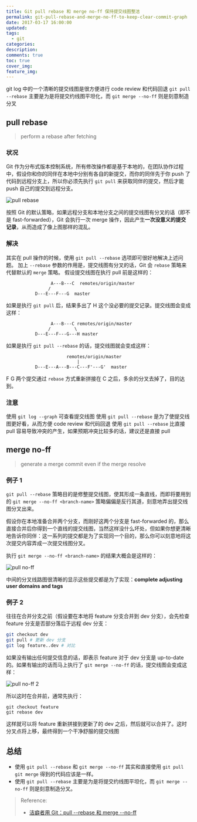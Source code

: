 ```yaml
---
title: Git pull rebase 和 merge no-ff 保持提交线图整洁
permalink: git-pull-rebase-and-merge-no-ff-to-keep-clear-commit-graph
date: 2017-03-17 16:00:00
updated:
tags:
  - git
categories:
description:
comments: true
toc: true
cover_img:
feature_img:
---
```


git log 中的一个清晰的提交线图是很方便进行 code review 和代码回退
`git pull --rebase` 主要是为是将提交约线图平坦化，而 `git merge --no-ff` 则是刻意制造分叉

## pull rebase

> perform a rebase after fetching

### 状况

Git 作为分布式版本控制系统，所有修改操作都是基于本地的，在团队协作过程中，假设你和你的同伴在本地中分别有各自的新提交，而你的同伴先于你 push 了代码到远程分支上，所以你必须先执行 `git pull` 来获取同伴的提交，然后才能 push 自己的提交到远程分支。

![pull rebase](https://cdn-qn.yifans.com/170317-git-pull-rebase-and-merge-no-ff-to-keep-clear-commit-graph-01.jpg)

按照 Git 的默认策略，如果远程分支和本地分支之间的提交线图有分叉的话（即不是 fast-forwarded），Git 会执行一次 merge 操作，因此产生**一次没意义的提交记录**，从而造成了像上图那样的混乱。

### 解决

其实在 pull 操作的时候，使用 `git pull --rebase` 选项即可很好地解决上述问题。 加上 `--rebase` 参数的作用是，提交线图有分叉的话，Git 会 `rebase` 策略来代替默认的 `merge` 策略。
假设提交线图在执行 pull 前是这样的：

```
                 A---B---C  remotes/origin/master
                /
           D---E---F---G  master
```

如果是执行 `git pull` 后，结果多出了 H 这个没必要的提交记录。提交线图会变成这样：

```
                 A---B---C remotes/origin/master
                /         \
           D---E---F---G---H master
```

如果是执行 `git pull --rebase` 的话，提交线图就会变成这样：

```
                       remotes/origin/master
                           |
           D---E---A---B---C---F'---G'  master
```

F G 两个提交通过 `rebase` 方式重新拼接在 C 之后，多余的分叉去掉了，目的达到。

### 注意

使用 `git log --graph` 可查看提交线图
使用 `git pull --rebase` 是为了使提交线图更好看，从而方便 code review 和代码回退
使用 `git pull --rebase` 比直接 pull 容易导致冲突的产生，如果预期冲突比较多的话，建议还是直接 pull

<!--more -->

## merge no-ff

> generate a merge commit even if the merge resolve

### 例子 1

`git pull --rebase` 策略目的是修整提交线图，使其形成一条直线，而即将要用到的 `git merge --no-ff <branch-name>` 策略偏偏是反行其道，刻意地弄出提交线图分叉出来。

假设你在本地准备合并两个分支，而刚好这两个分支是 fast-forwarded 的，那么直接合并后你得到一个直线的提交线图，当然这样没什么坏处，但如果你想更清晰地告诉你同伴：这一系列的提交都是为了实现同一个目的，那么你可以刻意地将这次提交内容弄成一次提交线图分叉。

执行 `git merge --no-ff <branch-name>` 的结果大概会是这样的：

![pull no-ff](https://cdn-qn.yifans.com/170317-git-pull-rebase-and-merge-no-ff-to-keep-clear-commit-graph-02.jpg)

中间的分叉线路图很清晰的显示这些提交都是为了实现：**complete adjusting user domains and tags**

### 例子 2

往往在合并分支之前（假设要在本地将 feature 分支合并到 dev 分支），会先检查 feature 分支是否部分落后于远程 dev 分支：

```bash
git checkout dev
git pull # 更新 dev 分支
git log feature..dev # 对比
```

如果没有输出任何提交信息的话，即表示 feature 对于 dev 分支是 up-to-date 的。如果有输出的话而马上执行了 `git merge --no-ff` 的话，提交线图会变成这样：

![pull no-ff 2](https://cdn-qn.yifans.com/170317-git-pull-rebase-and-merge-no-ff-to-keep-clear-commit-graph-03.jpg)

所以这时在合并前，通常先执行：

```
git checkout feature
git rebase dev
```

这样就可以将 feature 重新拼接到更新了的 dev 之后，然后就可以合并了。这时分叉点将上移，最终得到一个干净舒服的提交线图

## 总结

- 使用 `git pull --rebase` 和 `git merge --no-ff` 其实和直接使用 `git pull` `git merge` 得到的代码应该是一样。
- 使用 `git pull --rebase` 主要是为是将提交约线图平坦化，而 `git merge --no-ff` 则是刻意制造分叉。

> Reference:
>
> - [洁癖者用 Git：pull --rebase 和 merge --no-ff](http://hungyuhei.github.io/2012/08/07/better-git-commit-graph-using-pull---rebase-and-merge---no-ff.html)
